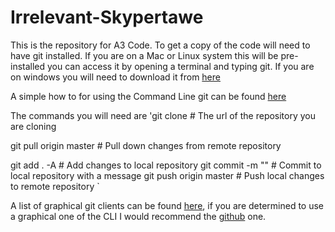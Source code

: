 # Irrelevant-Skypertawe
This is the repository for A3 Code. To get a copy of the code  will need to have git installed. If you are on a Mac or Linux system this will be pre-installed you can access it by opening a terminal and typing git. If you are on windows you will need to download it from [here](https://git-scm.com/downloads)

A simple how to for using the Command Line git can be found [here](http://git-scm.com/docs/gittutorial)

The commands you will need are
'git clone <URL>                 # The url of the repository you are cloning

git pull origin master        # Pull down changes from remote repository

git add . -A                    # Add changes to local repository
git commit -m "<Your message>"  # Commit to local repository with a message
git push origin master        # Push local changes to remote repository
`

A list of graphical git clients can be found [here](https://git-scm.com/download/gui/linux), if you are determined to use a graphical one of the CLI I would recommend the [github](https://desktop.github.com/) one.
